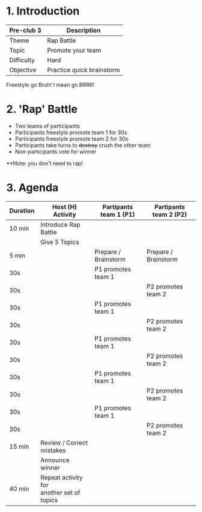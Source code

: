 # 1. Introduction

| Pre-club 3 | Description               |
| ---------- | ------------------------- |
| Theme      | Rap Battle                |
| Topic      | Promote your team         |
| Difficulty | Hard                      |
| Objective  | Practice quick brainstorm |

Freestyle go Bruh! 
I mean go BRRR!

# 2. 'Rap' Battle

- Two teams of participants
- Participants freestyle promote team 1 for 30s
- Participants freestyle promote team 2 for 30s
- Participants take turns to ~~destroy~~ crush the other team
- Non-participants vote for winner

**Note: you don't need to rap!

# 3. Agenda

| Duration | Host (H) Activity                             | Partipants team 1 (P1) | Partipants team 2 (P2) |
| -------- | --------------------------------------------- | ---------------------- | ---------------------- |
| 10 min   | Introduce Rap Battle                          |                        |                        |
|          | Give 5 Topics                                 |                        |                        |
| 5 min    |                                               | Prepare / Brainstorm   | Prepare / Brainstorm   |
| 30s      |                                               | P1 promotes team 1     |                        |
| 30s      |                                               |                        | P2 promotes team 2     |
| 30s      |                                               | P1 promotes team 1     |                        |
| 30s      |                                               |                        | P2 promotes team 2     |
| 30s      |                                               | P1 promotes team 1     |                        |
| 30s      |                                               |                        | P2 promotes team 2     |
| 30s      |                                               | P1 promotes team 1     |                        |
| 30s      |                                               |                        | P2 promotes team 2     |
| 30s      |                                               | P1 promotes team 1     |                        |
| 30s      |                                               |                        | P2 promotes team 2     |
| 15 min   | Review / Correct mistakes                     |                        |                        |
|          | Announce winner                               |                        |                        |
| 40 min   | Repeat activity for</br>another set of topics |                        |                        |
